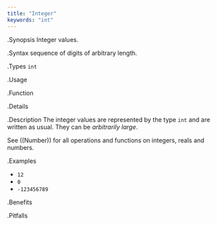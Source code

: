 ```yaml
---
title: "Integer"
keywords: "int"
---
```


.Synopsis
Integer values.

.Syntax
sequence of digits of arbitrary length.

.Types
`int`

.Usage

.Function

.Details

.Description
The integer values are represented by the type `int` and are written as usual. They can be _arbitrarily large_.

See ((Number)) for all operations and functions on integers, reals and numbers.

.Examples

*  `12`
*  `0`
*  `-123456789`

.Benefits

.Pitfalls

